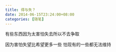 ```yaml
---
title: 得与失？
date: 2014-06-15T23:24:00+08:00
categories: [随笔]
---
```


有些东西因为太害怕失去所以不去争取
<!--more-->

因为害怕失望比希望更多一些
怕现有的一些都无法维持
